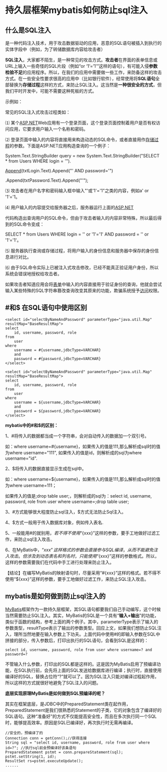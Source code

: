 # 持久层框架mybatis如何防止sql注入

## 什么是SQL注入

是一种代码注入技术，用于攻击数据驱动的应用，恶意的SQL语句被插入到执行的实体字段中（例如，为了转储数据库内容给攻击者）

**SQL注入**，大家都不陌生，是一种常见的攻击方式。**攻击者**在界面的表单信息或URL上输入一些奇怪的SQL片段（例如“or ‘1’=’1’”这样的语句），有可能入侵**参数检验不足**的应用程序。所以，在我们的应用中需要做一些工作，来防备这样的攻击方式。在一些安全性要求很高的应用中（比如银行软件），经常使用将**SQL语句**全部替换为**存储过程**这样的方式，来防止SQL注入。这当然是**一种很安全的方式**，但我们平时开发中，可能不需要这种死板的方式。

示例如：

常见的SQL注入式攻击过程类如：

⑴ 某个[ASP.NET](https://baike.baidu.com/item/ASP.NET/197912)Web应用有一个登录页面，这个登录页面控制着用户是否有权访问应用，它要求用户输入一个名称和密码。

⑵ 登录页面中输入的内容将直接用来构造动态的SQL命令，或者直接用作[存储过程](https://baike.baidu.com/item/存储过程)的参数。下面是ASP.NET应用构造查询的一个例子：

System.Text.StringBuilder query = new System.Text.StringBuilder\("SELECT \* from Users WHERE login = '"\).

[Append](https://baike.baidu.com/item/Append/8293363)\(txtLogin.Text\).Append\("' AND password='"\)

.Append\(txtPassword.Text\).Append\("'"\);

⑶ 攻击者在用户名字和密码输入框中输入"'或'1'='1"之类的内容，例如a' or '1'='1。

⑷ 用户输入的内容提交给服务器之后，服务器运行上面的[ASP.NET](https://baike.baidu.com/item/ASP.NET/197912)

代码构造出查询用户的SQL命令，但由于攻击者输入的内容非常特殊，所以最后得到的SQL命令变成：

SELECT \* from Users WHERE login = '' or '1'='1' AND password = '' or '1'='1'。

⑸ 服务器执行查询或存储过程，将用户输入的身份信息和服务器中保存的身份信息进行对比。

⑹ 由于SQL命令实际上已被注入式攻击修改，已经不能真正验证用户身份，所以系统会错误地授权给攻击者。

如果攻击者知道应用会将[表单](https://baike.baidu.com/item/表单)中输入的内容直接用于验证身份的查询，他就会尝试输入某些特殊的SQL字符串篡改查询改变其原来的功能，欺骗系统授予[访问](https://baike.baidu.com/item/访问)权限。

## \#和$ 在SQL语句中使用区别

```
<select id="selectByNameAndPassword" parameterType="java.util.Map" resultMap="BaseResultMap">
select 
    id, username, password, role 
from 
    user
where 
    username = #{username,jdbcType=VARCHAR} 
    and 
    password = #{password,jdbcType=VARCHAR}
</select>
```

```
<select id="selectByNameAndPassword" parameterType="java.util.Map" resultMap="BaseResultMap">
select 
    id, username, password, role
from 
    user
where 
    username = ${username,jdbcType=VARCHAR}
    and 
    password = ${password,jdbcType=VARCHAR}
</select>
```

**mybatis中的\#和$的区别：**

1、\#将传入的数据都当成一个字符串，会对自动传入的数据加一个双引号。

如：where username=\#{username}，如果传入的值是111,那么解析成sql时的值为where username="111", 如果传入的值是id，则解析成的sql为where username="id".

2、$将传入的数据直接显示生成在sql中。

如：where username=${username}，如果传入的值是111,那么解析成sql时的值为where username=111；

如果传入的值是;drop table user;，则解析成的sql为：select id, username, password, role from user where username=;drop table user;

3、\#方式能够很大程度防止sql注入，$方式无法防止Sql注入。

4、$方式一般用于传入数据库对象，例如传入表名.

5、一般能用\#的就别用$，若不得不使用“${xxx}”这样的参数，要手工地做好过滤工作，来防止sql注入攻击。

6、在MyBatis中，“${xxx}”这样格式的参数会直接参与SQL编译，从而不能避免注入攻击。但涉及到动态表名和列名时，只能使用“${xxx}”这样的参数格式。所以，这样的参数需要我们在代码中手工进行处理来防止注入。

【结论】在编写MyBatis的映射语句时，尽量采用“\#{xxx}”这样的格式。若不得不使用“${xxx}”这样的参数，要手工地做好过滤工作，来防止SQL注入攻击。

## mybatis是如何做到防止sql注入的

[MyBatis](https://mybatis.github.io/mybatis-3/)框架作为一款持久层框架，其SQL语句都要我们自己手动编写，这个时候当然需要防止SQL注入。其实，MyBatis的SQL是一个具有“**输入+输出**”的功能，类似于函数的结构，参考上面的两个例子。其中，parameterType表示了输入的参数类型，resultType表示了输出的参数类型。回应上文，如果我们想防止SQL注入，理所当然地要在输入参数上下功夫。上面代码中使用\#的即输入参数在SQL中拼接的部分，传入参数后，打印出执行的SQL语句，会看到SQL是这样的：

```
select id, username, password, role from user where username=? and password=?
```

不管输入什么参数，打印出的SQL都是这样的。这是因为MyBatis启用了预编译功能，在SQL执行前，会先将上面的SQL发送给数据库进行编译；执行时，直接使用编译好的SQL，替换占位符“?”就可以了。因为SQL注入只能对编译过程起作用，所以这样的方式就很好地避免了SQL注入的问题。

**底层实现原理MyBatis是如何做到SQL预编译的呢？**

其实在框架底层，是JDBC中的PreparedStatement类在起作用，PreparedStatement是我们很熟悉的Statement的子类，它的对象包含了编译好的SQL语句。这种“准备好”的方式不仅能提高安全性，而且在多次执行同一个SQL时，能够提高效率。原因是SQL已编译好，再次执行时无需再编译。

```
//安全的，预编译了的
Connection conn = getConn();//获得连接
String sql = "select id, username, password, role from user where id=?"; //执行sql前会预编译好该条语句
PreparedStatement pstmt = conn.prepareStatement(sql); 
pstmt.setString(1, id); 
ResultSet rs=pstmt.executeUpdate(); 
......
```



